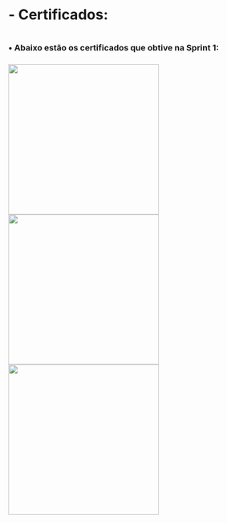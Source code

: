 <h1>- Certificados:<h1>
<h3>• Abaixo estão os certificados que obtive na Sprint 1:<h3>
<img src="https://github.com/gabrielgalva/Data-Analytics/assets/136500240/a4b223dc-db86-4f32-bb45-c38ac55c94f9" width="300px">
<img src="https://github.com/gabrielgalva/Data-Analytics/assets/136500240/e53d06ab-31e3-4605-bb36-19b0140fe005"width="300px">
<img src="https://github.com/gabrielgalva/Data-Analytics/assets/136500240/65827581-dbf2-42e1-98f6-fbcb2dc70d2e"width="300px">
